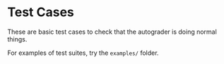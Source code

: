 # Test Cases

These are basic test cases to check that the autograder is doing normal things.

For examples of test suites, try the `examples/` folder.
